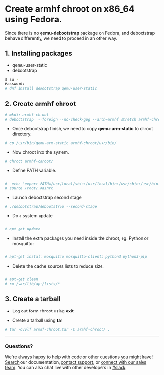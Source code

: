 # Create armhf chroot on x86_64 using Fedora.

Since there is no **qemu-debootstrap** package on Fedora, and debootstrap behave differently,
we need to proceed in an other way.

## 1. Installing packages
- qemu-user-static
- debootstrap

```bash
$ su -
Password:
# dnf install debootstrap qemu-user-static
```

## 2. Create armhf chroot

```bash
# mkdir armhf-chroot
# debootstrap  --foreign --no-check-gpg --arch=armhf stretch armhf-chroot  http://ftp.debian.org/debian
```
- Once debootstrap finish, we need to copy  **qemu-arm-static** to chroot directory.

```bash
# cp /usr/bin/qemu-arm-static armhf-chroot/usr/bin/
```

- Now chroot into the system.

```bash
# chroot armhf-chroot/
```

- Define PATH variable.

```bash 

#  echo "export PATH=/usr/local/sbin:/usr/local/bin:/usr/sbin:/usr/bin:/sbin:/bin" >> /root/.bashrc
# source /root/.bashrc

```


- Launch debootstrap second stage.

```bash
# ./debootstrap/debootstrap --second-stage
```

- Do a system update

```bash

# apt-get update

````

- Install the extra packages you need inside the chroot, eg. Python or mosquitto:

```bash 

# apt-get install mosquitto mosquitto-clients python3 python3-pip

```

- Delete the cache sources lists to reduce size.

```bash 

# apt-get clean
# rm /var/lib/apt/lists/*

```

## 3. Create a tarball 

- Log out form chroot using **exit**

- Create a tarball using **tar** 

```bash
# tar -cvvlf armhf-chroot.tar -C armhf-chroot/ .
```



---


### Questions?
We're always happy to help with code or other questions you might have! [Search](https://docs.ionoid.io/#/) our documentation, [contact support](support@ionoid.io), or [connect with our sales team](support@opendevices.io). You can also chat live with other developers in  [#slack](https://ionoidcommunity.slack.com/messages).
